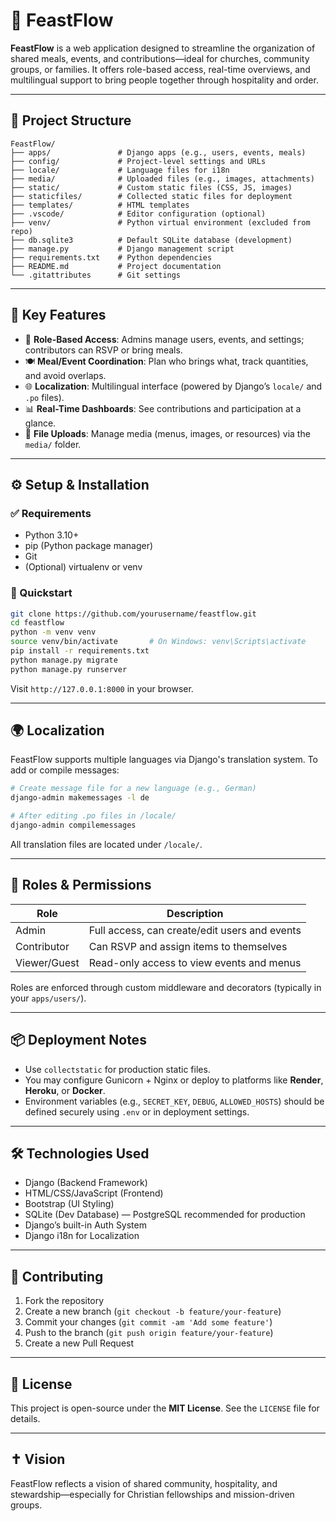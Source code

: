 # 🥘 FeastFlow

**FeastFlow** is a web application designed to streamline the organization of shared meals, events, and contributions—ideal for churches, community groups, or families. It offers role-based access, real-time overviews, and multilingual support to bring people together through hospitality and order.

---

## 📁 Project Structure

```
FeastFlow/
├── apps/               # Django apps (e.g., users, events, meals)
├── config/             # Project-level settings and URLs
├── locale/             # Language files for i18n
├── media/              # Uploaded files (e.g., images, attachments)
├── static/             # Custom static files (CSS, JS, images)
├── staticfiles/        # Collected static files for deployment
├── templates/          # HTML templates
├── .vscode/            # Editor configuration (optional)
├── venv/               # Python virtual environment (excluded from repo)
├── db.sqlite3          # Default SQLite database (development)
├── manage.py           # Django management script
├── requirements.txt    # Python dependencies
├── README.md           # Project documentation
└── .gitattributes      # Git settings
```

---

## 🚀 Key Features

* 🔐 **Role-Based Access**: Admins manage users, events, and settings; contributors can RSVP or bring meals.
* 🍽️ **Meal/Event Coordination**: Plan who brings what, track quantities, and avoid overlaps.
* 🌐 **Localization**: Multilingual interface (powered by Django’s `locale/` and `.po` files).
* 📊 **Real-Time Dashboards**: See contributions and participation at a glance.
* 💾 **File Uploads**: Manage media (menus, images, or resources) via the `media/` folder.

---

## ⚙️ Setup & Installation

### ✅ Requirements

* Python 3.10+
* pip (Python package manager)
* Git
* (Optional) virtualenv or venv

### 🔧 Quickstart

```bash
git clone https://github.com/yourusername/feastflow.git
cd feastflow
python -m venv venv
source venv/bin/activate       # On Windows: venv\Scripts\activate
pip install -r requirements.txt
python manage.py migrate
python manage.py runserver
```

Visit `http://127.0.0.1:8000` in your browser.

---

## 🌍 Localization

FeastFlow supports multiple languages via Django's translation system. To add or compile messages:

```bash
# Create message file for a new language (e.g., German)
django-admin makemessages -l de

# After editing .po files in /locale/
django-admin compilemessages
```

All translation files are located under `/locale/`.

---

## 👥 Roles & Permissions

| Role         | Description                                   |
| ------------ | --------------------------------------------- |
| Admin        | Full access, can create/edit users and events |
| Contributor  | Can RSVP and assign items to themselves       |
| Viewer/Guest | Read-only access to view events and menus     |

Roles are enforced through custom middleware and decorators (typically in your `apps/users/`).

---

## 📦 Deployment Notes

* Use `collectstatic` for production static files.
* You may configure Gunicorn + Nginx or deploy to platforms like **Render**, **Heroku**, or **Docker**.
* Environment variables (e.g., `SECRET_KEY`, `DEBUG`, `ALLOWED_HOSTS`) should be defined securely using `.env` or in deployment settings.

---

## 🛠️ Technologies Used

* Django (Backend Framework)
* HTML/CSS/JavaScript (Frontend)
* Bootstrap (UI Styling)
* SQLite (Dev Database) — PostgreSQL recommended for production
* Django’s built-in Auth System
* Django i18n for Localization

---

## 🤝 Contributing

1. Fork the repository
2. Create a new branch (`git checkout -b feature/your-feature`)
3. Commit your changes (`git commit -am 'Add some feature'`)
4. Push to the branch (`git push origin feature/your-feature`)
5. Create a new Pull Request

---

## 📜 License

This project is open-source under the **MIT License**. See the `LICENSE` file for details.

---

## ✝️ Vision

FeastFlow reflects a vision of shared community, hospitality, and stewardship—especially for Christian fellowships and mission-driven groups.
